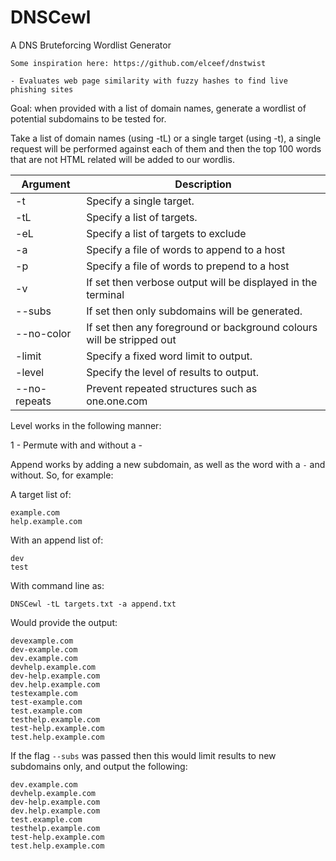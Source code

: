 # DNSCewl
A DNS Bruteforcing Wordlist Generator

```
Some inspiration here: https://github.com/elceef/dnstwist

- Evaluates web page similarity with fuzzy hashes to find live phishing sites

```

Goal: when provided with a list of domain names, generate a wordlist of potential subdomains to be tested for.

Take a list of domain names (using -tL) or a single target (using -t), a single request will be performed against each of them and then the top 100 words that are not HTML related will be added to our wordlis.

| Argument   | Description                                                           |
|------------|-----------------------------------------------------------------------|
| -t         | Specify a single target.                                              |
| -tL        | Specify a list of targets.                                            |
| -eL        | Specify a list of targets to exclude                                  |
| -a         | Specify a file of words to append to a host                           |
| -p         | Specify a file of words to prepend to a host                          |
| -v         | If set then verbose output will be displayed in the terminal          |
| --subs     | If set then only subdomains will be generated. |
| --no-color | If set then any foreground or background colours will be stripped out |
| -limit     | Specify a fixed word limit to output.                                 |
| -level     | Specify the level of results to output. |
| --no-repeats | Prevent repeated structures such as one.one.com |

Level works in the following manner:

1 - Permute with and without a -

Append works by adding a new subdomain, as well as the word with a `-` and without. So, for example:

A target list of:
```
example.com
help.example.com
```

With an append list of:
```
dev
test
```

With command line as:

```
DNSCewl -tL targets.txt -a append.txt
```

Would provide the output:

```
devexample.com
dev-example.com
dev.example.com
devhelp.example.com
dev-help.example.com
dev.help.example.com
testexample.com
test-example.com
test.example.com
testhelp.example.com
test-help.example.com
test.help.example.com
```

If the flag `--subs` was passed then this would limit results to new subdomains only, and output the following:

```
dev.example.com
devhelp.example.com
dev-help.example.com
dev.help.example.com
test.example.com
testhelp.example.com
test-help.example.com
test.help.example.com
```
